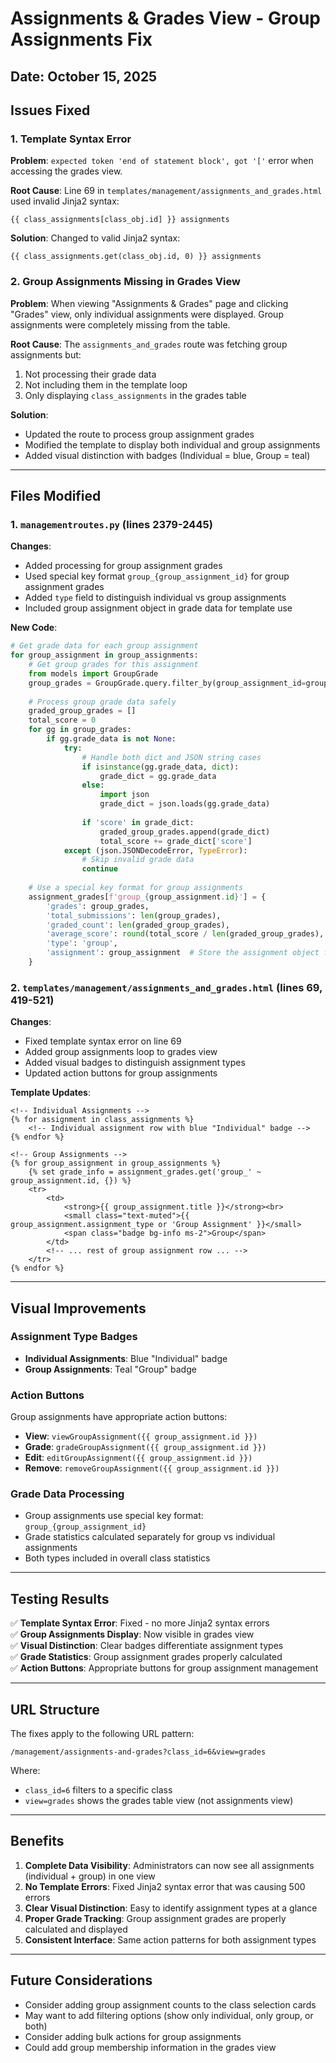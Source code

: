 # Assignments & Grades View - Group Assignments Fix

## Date: October 15, 2025

## Issues Fixed

### 1. Template Syntax Error
**Problem**: `expected token 'end of statement block', got '['` error when accessing the grades view.

**Root Cause**: Line 69 in `templates/management/assignments_and_grades.html` used invalid Jinja2 syntax:
```jinja2
{{ class_assignments[class_obj.id] }} assignments
```

**Solution**: Changed to valid Jinja2 syntax:
```jinja2
{{ class_assignments.get(class_obj.id, 0) }} assignments
```

### 2. Group Assignments Missing in Grades View
**Problem**: When viewing "Assignments & Grades" page and clicking "Grades" view, only individual assignments were displayed. Group assignments were completely missing from the table.

**Root Cause**: The `assignments_and_grades` route was fetching group assignments but:
1. Not processing their grade data
2. Not including them in the template loop
3. Only displaying `class_assignments` in the grades table

**Solution**: 
- Updated the route to process group assignment grades
- Modified the template to display both individual and group assignments
- Added visual distinction with badges (Individual = blue, Group = teal)

---

## Files Modified

### 1. `managementroutes.py` (lines 2379-2445)
**Changes**:
- Added processing for group assignment grades
- Used special key format `group_{group_assignment_id}` for group assignment grades
- Added `type` field to distinguish individual vs group assignments
- Included group assignment object in grade data for template use

**New Code**:
```python
# Get grade data for each group assignment
for group_assignment in group_assignments:
    # Get group grades for this assignment
    from models import GroupGrade
    group_grades = GroupGrade.query.filter_by(group_assignment_id=group_assignment.id).all()
    
    # Process group grade data safely
    graded_group_grades = []
    total_score = 0
    for gg in group_grades:
        if gg.grade_data is not None:
            try:
                # Handle both dict and JSON string cases
                if isinstance(gg.grade_data, dict):
                    grade_dict = gg.grade_data
                else:
                    import json
                    grade_dict = json.loads(gg.grade_data)
                
                if 'score' in grade_dict:
                    graded_group_grades.append(grade_dict)
                    total_score += grade_dict['score']
            except (json.JSONDecodeError, TypeError):
                # Skip invalid grade data
                continue
    
    # Use a special key format for group assignments
    assignment_grades[f'group_{group_assignment.id}'] = {
        'grades': group_grades,
        'total_submissions': len(group_grades),
        'graded_count': len(graded_group_grades),
        'average_score': round(total_score / len(graded_group_grades), 1) if graded_group_grades else 0,
        'type': 'group',
        'assignment': group_assignment  # Store the assignment object for template use
    }
```

### 2. `templates/management/assignments_and_grades.html` (lines 69, 419-521)
**Changes**:
- Fixed template syntax error on line 69
- Added group assignments loop to grades view
- Added visual badges to distinguish assignment types
- Updated action buttons for group assignments

**Template Updates**:
```jinja2
<!-- Individual Assignments -->
{% for assignment in class_assignments %}
    <!-- Individual assignment row with blue "Individual" badge -->
{% endfor %}

<!-- Group Assignments -->
{% for group_assignment in group_assignments %}
    {% set grade_info = assignment_grades.get('group_' ~ group_assignment.id, {}) %}
    <tr>
        <td>
            <strong>{{ group_assignment.title }}</strong><br>
            <small class="text-muted">{{ group_assignment.assignment_type or 'Group Assignment' }}</small>
            <span class="badge bg-info ms-2">Group</span>
        </td>
        <!-- ... rest of group assignment row ... -->
    </tr>
{% endfor %}
```

---

## Visual Improvements

### Assignment Type Badges
- **Individual Assignments**: Blue "Individual" badge
- **Group Assignments**: Teal "Group" badge

### Action Buttons
Group assignments have appropriate action buttons:
- **View**: `viewGroupAssignment({{ group_assignment.id }})`
- **Grade**: `gradeGroupAssignment({{ group_assignment.id }})`
- **Edit**: `editGroupAssignment({{ group_assignment.id }})`
- **Remove**: `removeGroupAssignment({{ group_assignment.id }})`

### Grade Data Processing
- Group assignments use special key format: `group_{group_assignment_id}`
- Grade statistics calculated separately for group vs individual assignments
- Both types included in overall class statistics

---

## Testing Results

✅ **Template Syntax Error**: Fixed - no more Jinja2 syntax errors  
✅ **Group Assignments Display**: Now visible in grades view  
✅ **Visual Distinction**: Clear badges differentiate assignment types  
✅ **Grade Statistics**: Group assignment grades properly calculated  
✅ **Action Buttons**: Appropriate buttons for group assignment management  

---

## URL Structure

The fixes apply to the following URL pattern:
```
/management/assignments-and-grades?class_id=6&view=grades
```

Where:
- `class_id=6` filters to a specific class
- `view=grades` shows the grades table view (not assignments view)

---

## Benefits

1. **Complete Data Visibility**: Administrators can now see all assignments (individual + group) in one view
2. **No Template Errors**: Fixed Jinja2 syntax error that was causing 500 errors
3. **Clear Visual Distinction**: Easy to identify assignment types at a glance
4. **Proper Grade Tracking**: Group assignment grades are properly calculated and displayed
5. **Consistent Interface**: Same action patterns for both assignment types

---

## Future Considerations

- Consider adding group assignment counts to the class selection cards
- May want to add filtering options (show only individual, only group, or both)
- Consider adding bulk actions for group assignments
- Could add group membership information in the grades view


